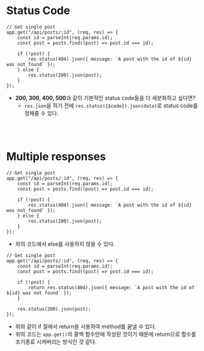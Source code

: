 # Status Code

```
// Get single post
app.get("/api/posts/:id", (req, res) => {
    const id = parseInt(req.params.id);
    const post = posts.find((post) => post.id === id);

    if (!post) {
        res.status(404).json({ message: `A post with the id of ${id} was not found` });
    } else {
        res.status(200).json(post);
    }
});
```

-   **200, 300, 400, 500**과 같이 기본적인 status code들을 더 세분화하고 싶다면?
    -   `res.json`을 하기 전에 `res.status({$code}).json(data)`로 status code를 정해줄 수 있다.

<br><br>

# Multiple responses

```
// Get single post
app.get("/api/posts/:id", (req, res) => {
    const id = parseInt(req.params.id);
    const post = posts.find((post) => post.id === id);

    if (!post) {
        res.status(404).json({ message: `A post with the id of ${id} was not found` });
    } else {
        res.status(200).json(post);
    }
});
```

-   위의 코드에서 else를 사용하지 않을 수 있다.

```
// Get single post
app.get("/api/posts/:id", (req, res) => {
    const id = parseInt(req.params.id);
    const post = posts.find((post) => post.id === id);

    if (!post) {
        return res.status(404).json({ message: `A post with the id of ${id} was not found` });
    }

    res.status(200).json(post);
});
```

-   위와 같이 if 절에서 return을 사용하여 method를 끝낼 수 있다.
-   위의 코드는 `app.get()`의 콜백 함수안에 작성된 것이기 때문에 return으로 함수를 조기종료 시켜버리는 방식인 것 같다.
